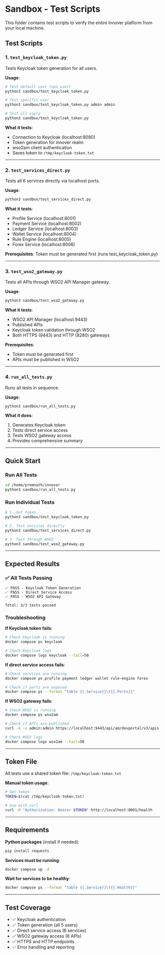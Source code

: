 # Sandbox - Test Scripts

This folder contains test scripts to verify the entire Innover platform from your local machine.

## Test Scripts

### 1. `test_keycloak_token.py`
Tests Keycloak token generation for all users.

**Usage**:
```bash
# Test default user (ops_user)
python3 sandbox/test_keycloak_token.py

# Test specific user
python3 sandbox/test_keycloak_token.py admin admin

# Test all users
python3 sandbox/test_keycloak_token.py
```

**What it tests**:
- Connection to Keycloak (localhost:8080)
- Token generation for innover realm
- wso2am client authentication
- Saves token to `/tmp/keycloak-token.txt`

---

### 2. `test_services_direct.py`
Tests all 6 services directly via localhost ports.

**Usage**:
```bash
python3 sandbox/test_services_direct.py
```

**What it tests**:
- Profile Service (localhost:8001)
- Payment Service (localhost:8002)
- Ledger Service (localhost:8003)
- Wallet Service (localhost:8004)
- Rule Engine (localhost:8005)
- Forex Service (localhost:8006)

**Prerequisites**: Token must be generated first (runs test_keycloak_token.py)

---

### 3. `test_wso2_gateway.py`
Tests all APIs through WSO2 API Manager gateway.

**Usage**:
```bash
python3 sandbox/test_wso2_gateway.py
```

**What it tests**:
- WSO2 API Manager (localhost:9443)
- Published APIs
- Keycloak token validation through WSO2
- Both HTTPS (9443) and HTTP (8280) gateways

**Prerequisites**: 
- Token must be generated first
- APIs must be published in WSO2

---

### 4. `run_all_tests.py`
Runs all tests in sequence.

**Usage**:
```bash
python3 sandbox/run_all_tests.py
```

**What it does**:
1. Generates Keycloak token
2. Tests direct service access
3. Tests WSO2 gateway access
4. Provides comprehensive summary

---

## Quick Start

### Run All Tests
```bash
cd /home/premnath/innover
python3 sandbox/run_all_tests.py
```

### Run Individual Tests
```bash
# 1. Get token
python3 sandbox/test_keycloak_token.py

# 2. Test services directly
python3 sandbox/test_services_direct.py

# 3. Test through WSO2
python3 sandbox/test_wso2_gateway.py
```

---

## Expected Results

### ✅ All Tests Passing
```
✅ PASS - Keycloak Token Generation
✅ PASS - Direct Service Access
✅ PASS - WSO2 API Gateway

Total: 3/3 tests passed
```

### Troubleshooting

**If Keycloak token fails**:
```bash
# Check Keycloak is running
docker compose ps keycloak

# Check Keycloak logs
docker compose logs keycloak --tail=50
```

**If direct service access fails**:
```bash
# Check services are running
docker compose ps profile payment ledger wallet rule-engine forex

# Check if ports are exposed
docker compose ps --format "table {{.Service}}\t{{.Ports}}"
```

**If WSO2 gateway fails**:
```bash
# Check WSO2 is running
docker compose ps wso2am

# Check if APIs are published
curl -k -u admin:admin https://localhost:9443/api/am/devportal/v3/apis

# Check WSO2 logs
docker compose logs wso2am --tail=50
```

---

## Token File

All tests use a shared token file: `/tmp/keycloak-token.txt`

**Manual token usage**:
```bash
# Get token
TOKEN=$(cat /tmp/keycloak-token.txt)

# Use with curl
curl -H "Authorization: Bearer $TOKEN" http://localhost:8001/health
```

---

## Requirements

**Python packages** (install if needed):
```bash
pip install requests
```

**Services must be running**:
```bash
docker compose up -d
```

**Wait for services to be healthy**:
```bash
docker compose ps --format "table {{.Service}}\t{{.Health}}"
```

---

## Test Coverage

- ✅ Keycloak authentication
- ✅ Token generation (all 5 users)
- ✅ Direct service access (6 services)
- ✅ WSO2 gateway access (6 APIs)
- ✅ HTTPS and HTTP endpoints
- ✅ Error handling and reporting
